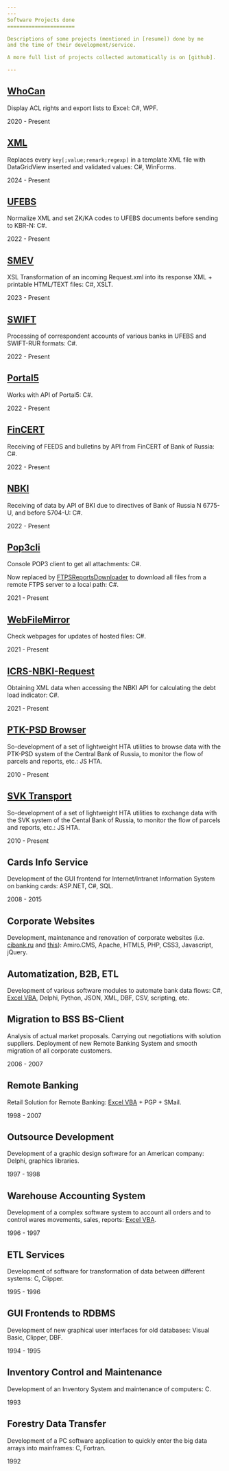 ```yaml
---
---
Software Projects done
======================

Descriptions of some projects (mentioned in [resume]) done by me
and the time of their development/service.

A more full list of projects collected automatically is on [github].

---
```


## [WhoCan]

Display ACL rights and export lists to Excel: C#, WPF.

2020 - Present

## [XML]

Replaces every `key[;value;remark;regexp]` in a template XML file with
DataGridView inserted and validated values: C#, WinForms.

2024 - Present

## [UFEBS]

Normalize XML and set ZK/KA codes to UFEBS documents before sending to
KBR-N: C#.

2022 - Present

## [SMEV]

XSL Transformation of an incoming Request.xml into its response XML +
printable HTML/TEXT files: C#, XSLT.

2023 - Present

## [SWIFT]

Processing of correspondent accounts of various banks in UFEBS and SWIFT-RUR
formats: C#.

2022 - Present

## [Portal5]

Works with API of Portal5: C#.

2022 - Present

## [FinCERT]

Receiving of FEEDS and bulletins by API from FinCERT of Bank of Russia: C#.

2022 - Present

## [NBKI]

Receiving of data by API of BKI due to directives of Bank of Russia N 6775-U,
and before 5704-U: C#.
                                        
2022 - Present

## [Pop3cli]

Console POP3 client to get all attachments: C#.

Now replaced by [FTPSReportsDownloader] to download all files from a remote
FTPS server to a local path: C#.

2021 - Present

## [WebFileMirror]

Check webpages for updates of hosted files: C#.

2021 - Present

## [ICRS-NBKI-Request]

Obtaining XML data when accessing the NBKI API for calculating the debt
load indicator: C#.

2021 - Present

## [PTK-PSD Browser]

So-development of a set of lightweight HTA utilities to browse data with the 
PTK-PSD system of the Central Bank of Russia, to monitor the flow of parcels 
and reports, etc.: JS HTA.

2010 - Present

## [SVK Transport]

So-development of a set of lightweight HTA utilities to exchange data with 
the SVK system of the Cental Bank of Russia, to monitor the flow of parcels 
and reports, etc.: JS HTA.

2010 - Present

## Cards Info Service

Development of the GUI frontend for Internet/Intranet Information System on 
banking cards: ASP.NET, C#, SQL.

2008 - 2015

## Corporate Websites

Development, maintenance and renovation of corporate websites
(i.e. [cibank.ru] and [this]):
Amiro.CMS, Apache, HTML5, PHP, CSS3, Javascript, jQuery.

## Automatization, B2B, ETL

Development of various software modules to automate bank data flows: 
C#, [Excel VBA], Delphi, Python, JSON, XML, DBF, CSV, scripting, etc.

## Migration to BSS BS-Client

Analysis of actual market proposals. Carrying out negotiations with solution 
suppliers. Deployment of new Remote Banking System and smooth migration of 
all corporate customers.

2006 - 2007

## Remote Banking

Retail Solution for Remote Banking: [Excel VBA] + PGP + SMail.

1998 - 2007

## Outsource Development

Development of a graphic design software for an American company: 
Delphi, graphics libraries.

1997 - 1998

## Warehouse Accounting System

Development of a complex software system to account all orders and to control 
wares movements, sales, reports: [Excel VBA].

1996 - 1997

## ETL Services

Development of software for transformation of data between different systems: 
C, Clipper.

1995 - 1996

## GUI Frontends to RDBMS

Development of new graphical user interfaces for old databases: 
Visual Basic, Clipper, DBF.

1994 - 1995

## Inventory Control and Maintenance

Development of an Inventory System and maintenance of computers: C.

1993

## Forestry Data Transfer

Development of a PC software application to quickly enter the big data arrays 
into mainframes: C, Fortran.

1992


[resume]: /en/resume
[github]: /en/github
[WhoCan]: /WhoCan
[XML]: //github.com/diev/ReplForms
[UFEBS]: //github.com/diev/Ufebs-N
[SMEV]: //github.com/diev/SMEV-Works
[SWIFT]: //github.com/diev/Ufebs-Works
[Portal5]: //github.com/diev/Portal5-Works
[FinCERT]: //github.com/diev/FinCERT-Client
[NBKI]: //github.com/diev/Api5704
[Pop3cli]: /Pop3cli
[FTPSReportsDownloader]: //github.com/diev/FTPSReportsDownloader
[WebFileMirror]: /WebFileMirror
[ICRS-NBKI-Request]: /ICRS-NBKI-Request
[PTK-PSD Browser]: /PTK-PSD-Browser-hta
[SVK Transport]: /SVK-Transport-hta
[Excel VBA]: /Excel-VBA-Collection
[cibank.ru]: //cibank.ru/ "City Invest Bank"
[this]: /
